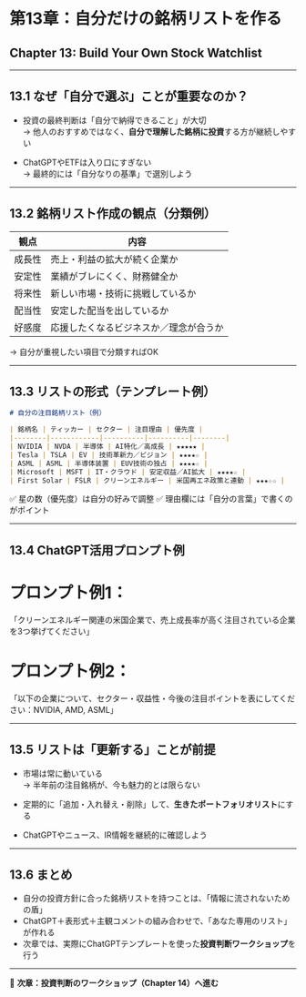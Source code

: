 # 第13章：自分だけの銘柄リストを作る  
## Chapter 13: Build Your Own Stock Watchlist

---

## 13.1 なぜ「自分で選ぶ」ことが重要なのか？

- 投資の最終判断は「自分で納得できること」が大切  
→ 他人のおすすめではなく、**自分で理解した銘柄に投資**する方が継続しやすい

- ChatGPTやETFは入り口にすぎない  
→ 最終的には「自分なりの基準」で選別しよう

---

## 13.2 銘柄リスト作成の観点（分類例）

| 観点 | 内容 |
|------|------|
| 成長性 | 売上・利益の拡大が続く企業か |
| 安定性 | 業績がブレにくく、財務健全か |
| 将来性 | 新しい市場・技術に挑戦しているか |
| 配当性 | 安定した配当を出しているか |
| 好感度 | 応援したくなるビジネスか／理念が合うか |

→ 自分が重視したい項目で分類すればOK

---

## 13.3 リストの形式（テンプレート例）

```markdown
# 自分の注目銘柄リスト（例）

| 銘柄名 | ティッカー | セクター | 注目理由 | 優先度 |
|--------|------------|----------|----------|--------|
| NVIDIA | NVDA | 半導体 | AI特化／高成長 | ★★★★★ |
| Tesla | TSLA | EV | 技術革新力／ビジョン | ★★★★☆ |
| ASML | ASML | 半導体装置 | EUV技術の独占 | ★★★★☆ |
| Microsoft | MSFT | IT・クラウド | 安定収益／AI拡大 | ★★★★☆ |
| First Solar | FSLR | クリーンエネルギー | 米国再エネ政策と連動 | ★★★☆☆ |
```

✅ 星の数（優先度）は自分の好みで調整
✅ 理由欄には「自分の言葉」で書くのがポイント

---

## 13.4 ChatGPT活用プロンプト例

# プロンプト例1：
「クリーンエネルギー関連の米国企業で、売上成長率が高く注目されている企業を3つ挙げてください」

# プロンプト例2：
「以下の企業について、セクター・収益性・今後の注目ポイントを表にしてください：NVIDIA, AMD, ASML」

---

## 13.5 リストは「更新する」ことが前提

- 市場は常に動いている  
→ 半年前の注目銘柄が、今も魅力的とは限らない

- 定期的に「追加・入れ替え・削除」して、**生きたポートフォリオリスト**にする

- ChatGPTやニュース、IR情報を継続的に確認しよう

---

## 13.6 まとめ

- 自分の投資方針に合った銘柄リストを持つことは、「情報に流されないための盾」  
- ChatGPT＋表形式＋主観コメントの組み合わせで、「あなた専用のリスト」が作れる  
- 次章では、実際にChatGPTテンプレートを使った**投資判断ワークショップ**を行う

---

📌 **次章：投資判断のワークショップ（Chapter 14）へ進む**

